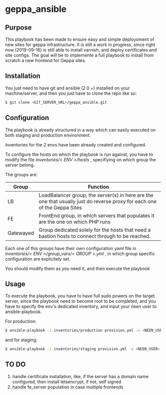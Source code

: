 # geppa_ansible

## Purpose

This playbook has been made to ensure easy and simple deployoment of new sites for geppa infrastructure.
It is still a work in progress, since right now (2019-09-16) is still able to install varnish, and deploy certificates and site configs.
The goal will be to implemente a full playbook to install from scratch a new frontend for Geppa sites.

## Installation

You just need to have git and ansible (2.0 +) installed on your machine/server, and then you just have to clone the repo like so:
```bash
$ git clone <GIT_SERVER_URL>/geppa_ansible.git
```

## Configuration

The playbook is already structured in a way which can easily executed on both staging and production environment.

Inventories for the 2 envs have been already created and configured.

To configure the hosts on which the playbook is run against, you have to modify the file _*inventories/< ENV >/hosts*_ , specifiying on which group the server belong.

The groups are:

|Group   	|Function   	|
|---	|---	|
|LB   	|LoadBalancer group, the server(s) in here are the one that usually just do reverse proxy for each one of the Geppa Sites   	|
|FE   	|FrontEnd group, in which servers that populates it are the one on which PHP runs   	|
|Gatewayed   	|Group dedicated solely for the hosts that need a bastion hosts to connect through to be reached. 	|

Each one of this groups have their own configuration yaml file in _*inventories/< ENV >/group_vars/< GROUP >.yml*_ , in which group specific configuration are explicitely set.

You should modify them as you need it, and then execute the playbook

## Usage

To execute the playbook, you have to have full sudo powers on the target server, since the playbook need to become root to be completed, and you have to specify the env's dedicated inventory, and input your neen user to ansible-playbook.

For production:

~~~bash
$ ansible-playbook -i inventories/production provision.yml -u <NEEN_USER>
~~~

and for staging:

~~~bash
$ ansible-playbook -i inventories/staging provision.yml -u <NEEN_USER>
~~~

## TO DO
1. handle certificate installation, like, if the server has a domain name configured, then install letsencrypt, if not, self signed
2. handle fe_server population in case multiple frontends